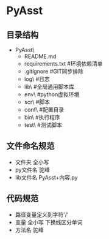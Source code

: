 # PyAsst
## 目录结构
- PyAsst\
  - README.md  
  - requirements.txt    #环境依赖清单
  - .gitignore          #GIT同步排除
  - log\                #日志
  - lib\                #全局通用脚本库
  - env\                #python虚拟环境
  - scr\                #脚本
  - conf\               #配置目录
  - bin\                #执行程序
  - test\               #测试脚本

## 文件命名规范
- 文件夹 全小写
- py文件名 驼峰
- lib文件名 PyAsst+内容.py

## 代码规范
- 路径变量定义到字符'/'
- 变量 全小写 下换线区分单词
- 方法名 驼峰